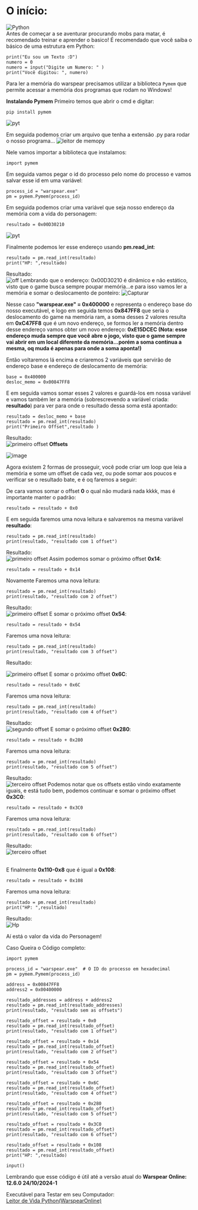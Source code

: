 


# O início:
![Python](https://img.shields.io/badge/python-3670A0?style=for-the-badge&logo=python&logoColor=ffdd54)
<br>Antes de começar a se aventurar procurando mobs para matar, é recomendado treinar e aprender o basico!
É recomendado que você saiba o básico de uma estrutura em Python:
    
    print("Eu sou um Texto :D")
    numero = 0
    numero = input("Digite um Numero: " )
    print("Você digitou: ", numero)

Para ler a memória do warspear precisamos utilizar a biblioteca `Pymem` que permite acessar a memória dos programas que rodam no Windows!

**Instalando Pymem**
Primeiro temos que abrir o cmd e digitar:

    pip install pymem
![pyt](https://github.com/user-attachments/assets/7ffd1a7e-afef-474e-92fc-55c5848419a2)

Em seguida podemos criar um arquivo que tenha a extensão .py para rodar o nosso programa...
![leitor de memopy](https://github.com/user-attachments/assets/7244d115-4af0-4a0a-8f6b-0adb9a21bc78)

Nele vamos importar a biblioteca que instalamos:

    import pymem
Em seguida vamos pegar o id do processo pelo nome do processo e vamos salvar esse id em uma variável:

    process_id = "warspear.exe"
    pm = pymem.Pymem(process_id)

Em seguida podemos criar uma variável que seja nosso endereço da memória com a vida do personagem:

    resultado = 0x00D30210
![pyt](https://github.com/user-attachments/assets/e080de91-8a65-42c8-912f-abca9487fe3c)

Finalmente podemos ler esse endereço usando **pm.read_int**:

    resultado = pm.read_int(resultado)
    print("HP: ",resultado)

Resultado:
<br>
![off](https://github.com/user-attachments/assets/2cc585d6-3bc1-45b9-91be-d0b2dc7c6848)
Lembrando que o endereço: 0x00D30210 é dinâmico e não estático, visto que o game busca sempre poupar memória...e para isso vamos ler a memória e somar o deslocamento de ponteiro:
![Capturar](https://github.com/user-attachments/assets/13f7712d-21b4-4c53-b4ec-d1e5f8fa3958)

Nesse caso **"warspear.exe" = 0x400000** e representa o endereço base do nosso executável, e logo em seguida temos **0x847FF8** que seria o deslocamento do game na memória ram, a soma desses 2 valores resulta em **0xC47FF8** que é um novo endereço, se formos ler a memória dentro desse endereço vamos obter um novo endereço: **0xE15DCEC
 (Nota: esse endereço muda sempre que você abre o jogo, visto que o game sempre vai abrir em um local diferente da memória...porém a soma continua a mesma, oq muda é apenas para onde a soma aponta!)**

Então voltaremos lá encima e criaremos 2 variáveis que servirão de endereço base e endereço de deslocamento de memória:

    base = 0x400000
    desloc_memo = 0x00847FF8

E em seguida vamos somar esses 2 valores e guardá-los em nossa variável e vamos também ler a memória (sobrescrevendo a variável criada: **resultado**) para ver para onde o resultado dessa soma está apontado:

    resultado = desloc_memo + base
    resultado = pm.read_int(resultado)
	print("Primeiro Offset",resultado )
  Resultado: <br>
![primeiro offset](https://github.com/user-attachments/assets/733ee890-0f7e-4ff0-b456-e22a1e0c6c7f)
**Offsets**

![image](https://github.com/user-attachments/assets/134752c7-113a-4b8d-b1a7-e7708b9667bd)

Agora existem 2 formas de prosseguir, você pode criar um loop que leia a memória e some um offset de cada vez, ou pode somar aos poucos e verificar se o resultado bate, e é oq faremos a seguir:

De cara vamos somar o offset **0** o qual não mudará nada kkkk, mas é importante manter o padrão:

    resultado = resultado + 0x0
    
E em seguida faremos uma nova leitura e salvaremos na mesma variável **resultado**:

    resultado = pm.read_int(resultado)
    print(resultado, "resultado com 1 offset")

Resultado:
<br>
![primeiro offset](https://github.com/user-attachments/assets/2b4b4082-3863-44b1-a90c-d32f6a7179ec)
Assim podemos somar o próximo offset  **0x14**:


    resultado = resultado + 0x14


Novamente Faremos uma nova leitura:

    resultado = pm.read_int(resultado)
    print(resultado, "resultado com 2 offset")
    
Resultado:
<br>
![primeiro offset](https://github.com/user-attachments/assets/5dce6817-9803-4f86-95e0-7b67b736e978)
E somar o próximo offset  **0x54**:


    resultado = resultado + 0x54


Faremos uma nova leitura:

    resultado = pm.read_int(resultado)
    print(resultado, "resultado com 3 offset")

Resultado:
<br>

![primeiro offset](https://github.com/user-attachments/assets/da97a3d3-697b-499b-be51-cceb6a0aadf5)
E somar o próximo offset  **0x6C**:

    resultado = resultado + 0x6C


Faremos uma nova leitura:

    resultado = pm.read_int(resultado)
    print(resultado, "resultado com 4 offset")
Resultado:
<br>
![segundo offset](https://github.com/user-attachments/assets/bfdab39c-2535-42a7-ac29-18cd28d8b4ae)
E somar o próximo offset  **0x280**:

    resultado = resultado + 0x280


Faremos uma nova leitura:

    resultado = pm.read_int(resultado)
    print(resultado, "resultado com 5 offset")
Resultado:
<br>
![terceiro offset](https://github.com/user-attachments/assets/b6d51caf-576c-4ab5-92f0-131508fdc983)
Podemos notar que os offsets estão vindo exatamente iguais, e está tudo bem, podemos continuar e somar o próximo offset **0x3C0**:

    resultado = resultado + 0x3C0


Faremos uma nova leitura:

    resultado = pm.read_int(resultado)
    print(resultado, "resultado com 6 offset")
    
Resultado:
<br>
![terceiro offset](https://github.com/user-attachments/assets/88131791-d437-4757-8101-56e1f34db113)

<br>E finalmente **0x110-0x8** que é igual a **0x108**:
    
    resultado = resultado + 0x108


Faremos uma nova leitura:


    resultado = pm.read_int(resultado)
    print("HP: ",resultado)
    
Resultado:
<br>
![Hp](https://github.com/user-attachments/assets/a41912e5-f143-4500-813b-945be640fc9b)

Aí está o valor da vida do Personagem!

Caso Queira o Código completo:

    import pymem
    
    process_id = "warspear.exe"  # O ID do processo em hexadecimal
    pm = pymem.Pymem(process_id)
    
    address = 0x00847FF8
    address2 = 0x00400000
    
    resultado_addresses = address + address2
    resultado = pm.read_int(resultado_addresses)
    print(resultado, "resultado sem as offsets")
    
    resultado_offset = resultado + 0x0
    resultado = pm.read_int(resultado_offset)
    print(resultado, "resultado com 1 offset")
    
    resultado_offset = resultado + 0x14
    resultado = pm.read_int(resultado_offset)
    print(resultado, "resultado com 2 offset")
    
    resultado_offset = resultado + 0x54
    resultado = pm.read_int(resultado_offset)
    print(resultado, "resultado com 3 offset")
    
    resultado_offset = resultado + 0x6C
    resultado = pm.read_int(resultado_offset)
    print(resultado, "resultado com 4 offset")
    
    resultado_offset = resultado + 0x280
    resultado = pm.read_int(resultado_offset)
    print(resultado, "resultado com 5 offset")
    
    resultado_offset = resultado + 0x3C0
    resultado = pm.read_int(resultado_offset)
    print(resultado, "resultado com 6 offset")
    
    resultado_offset = resultado + 0x108
    resultado = pm.read_int(resultado_offset)
    print("HP: ",resultado)
    
    input()

Lembrando que esse código é útil até a versão atual do 
**Warspear Online: 12.6.0 24/10/2024-1**

Executável para Testar em seu Computador:
<br>
[Leitor de Vida Python(WarspearOnline)](https://github.com/AndroxPlay/Warspear_Online_Hack_Bot/blob/02a4a13bebef5e4b22673946378a48180c861717/Warspear%20Leitor%20de%20Vida%20em%20Python/Leitor%20de%20Vida%20Python(WarspearOnline).exe)
